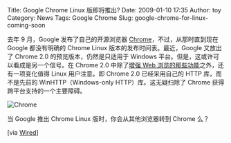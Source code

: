 Title: Google Chrome Linux 版即将推出?
Date: 2009-01-10 17:35
Author: toy
Category: News
Tags: Google Chrome
Slug: google-chrome-for-linux-coming-soon

去年 9 月，Google 发布了自己的开源浏览器
[Chrome](http://linuxtoy.org/archives/google-chrome.html)，不过，从那时直到现在
Google 都没有明确的 Chrome Linux 版本的发布时间表。最近，Google 又放出了
Chrome 2.0 的预览版本，仍然是只适用于 Windows
平台。但是，这或许可以看成是另一个信号。在 Chrome 2.0 中除了[增强 Web
浏览的那些功能](http://dev.chromium.org/getting-involved/dev-channel/release-notes/releasenotes201561)之外，还有一项变化值得
Linux 用户注意。即 Chrome 2.0 已经采用自己的 HTTP 库，而不是先前的
WinHTTP（Windows-only HTTP）库。这无疑扫除了 Chrome
获得跨平台支持的一个主要障碍。

![Chrome](http://i.linuxtoy.org/images/2009/01/chrome.jpg)

当 Google 推出 Chrome Linux 版时，你会从其他浏览器转到 Chrome 么？

[via
[Wired](http://blog.wired.com/business/2009/01/chrome-20-previ.html)]
